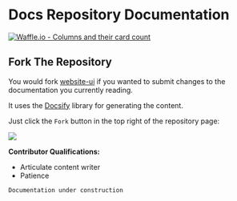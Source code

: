 # Docs Repository Documentation
[![Waffle.io - Columns and their card count](https://badge.waffle.io/indiehd/docs.svg?columns=all)](https://waffle.io/indiehd/docs)

## Fork The Repository

You would fork [website-ui](https://github.com/indiehd/website-ui) if you wanted to submit changes to the documentation 
you currently reading.

It uses the [Docsify](https://docsify.js.org/#/?id=docsify) library for generating the content.

Just click the `Fork` button in the top right of the repository page:

![](../images/fork_button.jpg)

**Contributor Qualifications:**
 * Articulate content writer
 * Patience
 
`Documentation under construction`